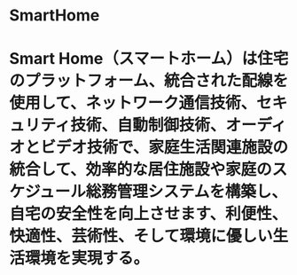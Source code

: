 # SmartHome
# Smart Home（スマートホーム）は住宅のプラットフォーム、統合された配線を使用して、ネットワーク通信技術、セキュリティ技術、自動制御技術、オーディオとビデオ技術で、家庭生活関連施設の統合して、効率的な居住施設や家庭のスケジュール総務管理システムを構築し、自宅の安全性を向上させます、利便性、快適性、芸術性、そして環境に優しい生活環境を実現する。
# 
